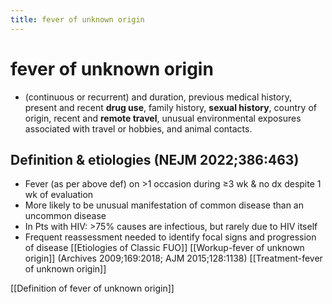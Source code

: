 ```yaml
---
title: fever of unknown origin
---
```

# fever of unknown origin

- (continuous or recurrent) and duration, previous medical history, present and recent **drug use**, family history, **sexual history**, country of origin, recent and **remote travel**, unusual environmental exposures associated with travel or hobbies, and animal contacts.

## Definition & etiologies (NEJM 2022;386:463)
* Fever (as per above def) on >1 occasion during ≥3 wk & no dx despite 1 wk of evaluation
* More likely to be unusual manifestation of common disease than an uncommon disease
* In Pts with HIV: >75% causes are infectious, but rarely due to HIV itself
* Frequent reassessment needed to identify focal signs and progression of disease
[[Etiologies of Classic FUO]]
[[Workup-fever of unknown origin]] (Archives 2009;169:2018; AJM 2015;128:1138)
[[Treatment-fever of unknown origin]]

[[Definition of fever of unknown origin]]
